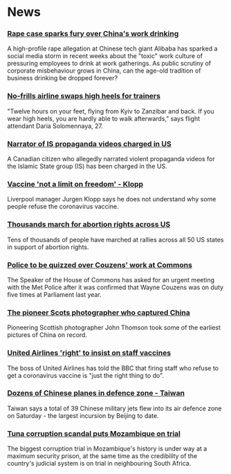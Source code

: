 # News
### [Rape case sparks fury over China's work drinking](https://www.bbc.com/news/world-asia-china-58313387)
A high-profile rape allegation at Chinese tech giant Alibaba has sparked a social media storm in recent weeks about the "toxic" work culture of pressuring employees to drink at work gatherings. As public scrutiny of corporate misbehaviour grows in China, can the age-old tradition of business drinking be dropped forever? 
### [No-frills airline swaps high heels for trainers](https://www.bbc.com/news/world-europe-58755872)
"Twelve hours on your feet, flying from Kyiv to Zanzibar and back. If you wear high heels, you are hardly able to walk afterwards," says flight attendant Daria Solomennaya, 27.
### [Narrator of IS propaganda videos charged in US](https://www.bbc.com/news/world-us-canada-58777274)
A Canadian citizen who allegedly narrated violent propaganda videos for the Islamic State group (IS) has been charged in the US. 
### [Vaccine 'not a limit on freedom' - Klopp](https://www.bbc.com/sport/football/58775881)
Liverpool manager Jurgen Klopp says he does not understand why some people refuse the coronavirus vaccine.
### [Thousands march for abortion rights across US](https://www.bbc.com/news/world-us-canada-58774262)
Tens of thousands of people have marched at rallies across all 50 US states in support of abortion rights. 
### [Police to be quizzed over Couzens' work at Commons](https://www.bbc.com/news/uk-58777685)
The Speaker of the House of Commons has asked for an urgent meeting with the Met Police after it was confirmed that Wayne Couzens was on duty five times at Parliament last year.
### [The pioneer Scots photographer who captured China](https://www.bbc.com/news/uk-scotland-58733514)
Pioneering Scottish photographer John Thomson took some of the earliest pictures of China on record.
### [United Airlines 'right' to insist on staff vaccines](https://www.bbc.com/news/business-58767310)
The boss of United Airlines has told the BBC that firing staff who refuse to get a coronavirus vaccine is "just the right thing to do".
### [Dozens of Chinese planes in defence zone - Taiwan](https://www.bbc.com/news/world-asia-58771369)
Taiwan says a total of 39 Chinese military jets flew into its air defence zone on Saturday - the largest incursion by Beijing to date. 
### [Tuna corruption scandal puts Mozambique on trial](https://www.bbc.com/news/world-africa-58733063)
The biggest corruption trial in Mozambique's history is under way at a maximum security prison, at the same time as the credibility of the country's judicial system is on trial in neighbouring South Africa.
